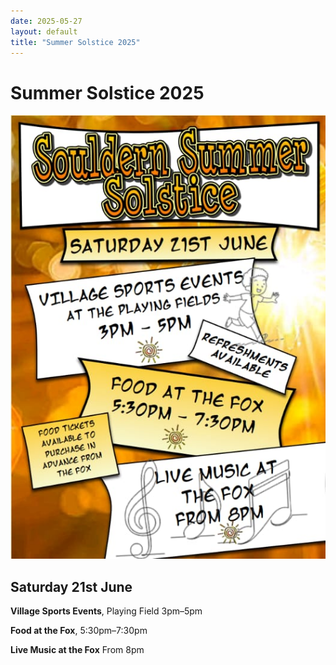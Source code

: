 ```yaml
---
date: 2025-05-27
layout: default
title: "Summer Solstice 2025"
---
```


# Summer Solstice 2025

![poster](summer-solstice.jpg)

## Saturday 21st June

**Village Sports Events**, Playing Field 3pm–5pm

**Food at the Fox**, 5:30pm–7:30pm

**Live Music at the Fox** From 8pm



